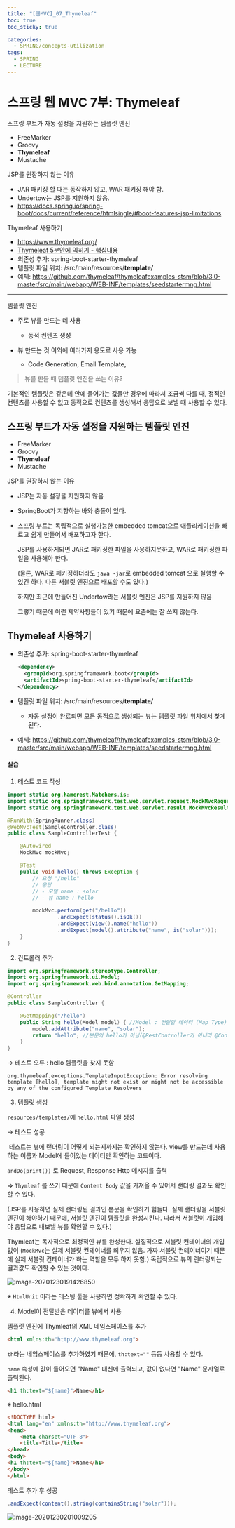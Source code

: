 ```yaml
---
title: "[웹MVC]_07_Thymeleaf"
toc: true
toc_sticky: true

categories:
  - SPRING/concepts-utilization
tags:
  - SPRING
  - LECTURE
---
```


# 스프링 웹 MVC 7부: Thymeleaf

스프링 부트가 자동 설정을 지원하는 템플릿 엔진

* FreeMarker
* Groovy
* **Thymeleaf**
* Mustache

JSP를 권장하지 않는 이유

* JAR 패키징 할 때는 동작하지 않고, WAR 패키징 해야 함.
* Undertow는 JSP를 지원하지 않음.
* https://docs.spring.io/spring-boot/docs/current/reference/htmlsingle/#boot-features-jsp-limitations

Thymeleaf 사용하기

* https://www.thymeleaf.org/
* [Thymeleaf 5분안에 익히기 - 핵심내용](https://www.thymeleaf.org/doc/articles/standarddialect5minutes.html)
* 의존성 추가: spring-boot-starter-thymeleaf
* 템플릿 파일 위치: /src/main/resources/**template/**
* 예제: https://github.com/thymeleaf/thymeleafexamples-stsm/blob/3.0-master/src/main/webapp/WEB-INF/templates/seedstartermng.html

---

템플릿 엔진

* 주로 뷰를 만드는 데 사용
  * 동적 컨텐츠 생성

* 뷰 만드는 것 이외에 여러가지 용도로 사용 가능
  * Code Generation, Email Template, 

> 뷰를 만들 때 템플릿 엔진을 쓰는 이유?

기본적인 템플릿은 같은데 안에 들어가는 값들만 경우에 따라서 조금씩 다를 때, 정적인 컨텐츠를 사용할 수 없고 동적으로 컨텐츠를 생성해서 응답으로 보낼 때 사용할 수 있다.



## 스프링 부트가 자동 설정을 지원하는 템플릿 엔진

* FreeMarker
* Groovy
* **Thymeleaf**
* Mustache

JSP를 권장하지 않는 이유

* JSP는 자동 설정을 지원하지 않음

* SpringBoot가 지향하는 바와 충돌이 있다.

* 스프링 부트는 독립적으로 실행가능한 embedded tomcat으로 애플리케이션을 빠르고 쉽게 만들어서 배포하고자 한다.

  JSP를 사용하게되면 JAR로 패키징한 파일을 사용하지못하고, WAR로 패키징한 파일을 사용해야 한다.

  (물론, WAR로 패키징하더라도 `java -jar`로 embedded tomcat 으로 실행할 수 있긴 하다. 다른 서블릿 엔진으로 배포할 수도 있다.)

  하지만 최근에 만들어진 Undertow라는 서블릿 엔진은 JSP를 지원하지 않음

  그렇기 때문에 이런 제약사항들이 있기 때문에 요즘에는 잘 쓰지 않는다.



## Thymeleaf 사용하기

* 의존성 추가: spring-boot-starter-thymeleaf

  ```xml
  <dependency>
    <groupId>org.springframework.boot</groupId>
    <artifactId>spring-boot-starter-thymeleaf</artifactId>
  </dependency>
  ```

* 템플릿 파일 위치: /src/main/resources/**template/**

  * 자동 설정이 완료되면 모든 동적으로 생성되는 뷰는 템플릿 파일 위치에서 찾게된다.

* 예제: https://github.com/thymeleaf/thymeleafexamples-stsm/blob/3.0-master/src/main/webapp/WEB-INF/templates/seedstartermng.html





#### 실습

1. 테스트 코드 작성

```java
import static org.hamcrest.Matchers.is;
import static org.springframework.test.web.servlet.request.MockMvcRequestBuilders.get;
import static org.springframework.test.web.servlet.result.MockMvcResultMatchers.*;

@RunWith(SpringRunner.class)
@WebMvcTest(SampleController.class)
public class SampleControllerTest {

    @Autowired
    MockMvc mockMvc;

    @Test
    public void hello() throws Exception {
        // 요청 "/hello"
        // 응답
        // - 모델 name : solar
        // - 뷰 name : hello

        mockMvc.perform(get("/hello"))
                .andExpect(status().isOk())
                .andExpect(view().name("hello"))
                .andExpect(model().attribute("name", is("solar")));
    }
}
```



2. 컨트롤러 추가

```java
import org.springframework.stereotype.Controller;
import org.springframework.ui.Model;
import org.springframework.web.bind.annotation.GetMapping;

@Controller
public class SampleController {

    @GetMapping("/hello")
    public String hello(Model model) { //Model : 전달할 데이터 (Map Type)
        model.addAttribute("name", "solar");
        return "hello"; //본문의 hello가 아님(@RestController가 아니라 @Controller이기 때문에)
    }
}
```



→ 테스트 오류 : hello 템플릿을 찾지 못함

```
org.thymeleaf.exceptions.TemplateInputException: Error resolving template [hello], template might not exist or might not be accessible by any of the configured Template Resolvers
```



3. 템플릿 생성

`resources/templates/`에 `hello.html` 파일 생성



→ 테스트 성공

​	테스트는 뷰에 랜더링이 어떻게 되는지까지는 확인하지 않는다. view를 만드는데 사용하는 이름과 Model에 들어있는 데이터만 확인하는 코드이다.

`andDo(print())` 로 Request, Response Http 메시지를 출력

⇒ `Thymleaf` 를 쓰기 때문에 `Content Body` 값을 가져올 수 있어서 랜더링 결과도 확인할 수 있다.

(JSP를 사용하면 실제 랜더링된 결과인 본문을 확인하기 힘들다. 실제 랜더링을 서블릿 엔진이 해야하기 때문에, 서블릿 엔진이 템플릿을 완성시킨다. 따라서 서블릿이 개입해야 응답으로 내보낼 뷰를 확인할 수 있다.)

Thymleaf는 독자적으로 최정적인 뷰를 완성한다. 실질적으로 서블릿 컨테이너의 개입없이 (`MockMvc`는 실제 서블릿 컨테이너를 띄우지 않음. 가짜 서블릿 컨테이너이기 때문에 실제 서블릿 컨테이너가 하는 역할을 모두 하지 못함.) 독립적으로 뷰의 랜더링되는 결과값도 확인할 수 있는 것이다.

![image-20201230191426850](/assets/images/SPRING/concepts-utilization/image-20201230191426850.png)

※ `HtmlUnit` 이라는 테스팅 툴을 사용하면 정확하게 확인할 수 있다.



4. Model이 전달받은 데이터를 뷰에서 사용

템플릿 엔진에 Thymleaf의 XML 네임스페이스를 추가

```html
<html xmlns:th="http://www.thymeleaf.org">
```

`th`라는 네임스페이스를 추가하였기 때문에, `th:text=""` 등등 사용할 수 있다.

`name` 속성에 값이 들어오면 "Name" 대신에 출력되고, 값이 없다면 "Name" 문자열로 출력된다.

```html
<h1 th:text="${name}">Name</h1>
```

※ hello.html

```html
<!DOCTYPE html>
<html lang="en" xmlns:th="http://www.thymeleaf.org">
<head>
    <meta charset="UTF-8">
    <title>Title</title>
</head>
<body>
<h1 th:text="${name}">Name</h1>
</body>
</html>
```



테스트 추가 후 성공

```java
.andExpect(content().string(containsString("solar")));
```

![image-20201230201009205](/assets/images/SPRING/concepts-utilization/image-20201230201009205.png)





